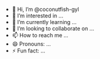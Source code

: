 - 👋 Hi, I’m @coconutfish-gyl
- 👀 I’m interested in ...
- 🌱 I’m currently learning ...
- 💞️ I’m looking to collaborate on ...
- 📫 How to reach me ...
- 😄 Pronouns: ...
- ⚡ Fun fact: ...

<!---
coconutfish-gyl/coconutfish-gyl is a ✨ special ✨ repository because its `README.md` (this file) appears on your GitHub profile.
You can click the Preview link to take a look at your changes.
--->
